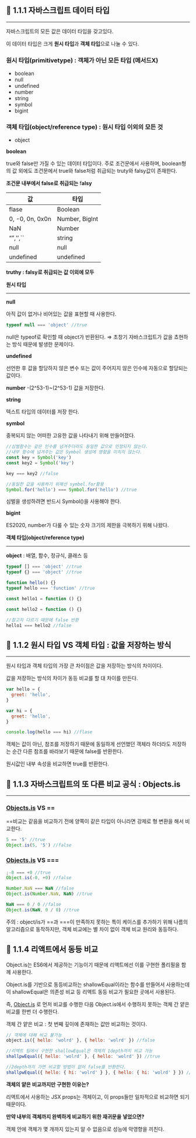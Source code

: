 ## 💠 1.1.1 자바스크립트 데이터 타입

---

자바스크립트의 모든 값은 데이터 타입을 갖고있다.

이 데이터 타입은 크게 **원시 타입**과 **객체 타입**으로 나눌 수 있다.

### 원시 타입(primitivetype) : 객체가 아닌 모든 타입 (메서드X)

- boolean
- null
- undefined
- number
- string
- symbol
- bigint

### 객체 타입(object/reference type) : 원시 타입 이외의 모든 것

- object

**boolean**

true와 false만 가질 수 있는 데이터 타입이다. 주로 조건문에서 사용하며, boolean형의 값 외에도 조건문에서 true와 false처럼 취급되는 truty와 falsy값이 존재한다.

**조건문 내부에서 false로 취급되는** f**alsy**

| 값              | 타입           |
| --------------- | -------------- |
| flase           | Boolean        |
| 0, -0, 0n, 0x0n | Number, BigInt |
| NaN             | Number         |
| “”,’’,``        | string         |
| null            | null           |
| undefined       | undefined      |

**truthy : falsy로 취급되는 값 이외에 모두**

**원시 타입**

---

**null**

아직 값이 없거나 비어있는 값을 표현할 때 사용한다.

```jsx
typeof null === 'object' //true
```

null은 typeof로 확인할 때 object가 반환된다. ⇒ 초창기 자바스크립트가 값을 쵸현하는 방식 때문에 발생한 문제이다.

**undefined**

선언한 후 값을 할당하지 않은 변수 또는 값이 주어지지 않은 인수에 자동으로 할당되는 값이다.

**number**
-(2^53-1)~(2^53-1) 값을 저장한다.

**string**

텍스트 타입의 데이터를 저장 한다.

**symbol**

중복되지 않는 어떠한 고유한 값을 나타내기 위해 만들어졌다.

```jsx
//심벌함수는 같은 인수를 넘겨주더라도 동일한 값으로 인정되지 않는다.
//내부 함수에 넘겨주는 값은 Symbol 생성에 영향을 미치지 않는다.
const key = Symbol('key')
const key2 = Symbol('key')

key === key2 //false

//동일한 값을 사용하기 위해선 symbol.for활용
Symbol.for('hello') === Symbol.for('hello') //true
```

심벌을 생성하려면 반드시 Symbol()을 사용해야 한다.

**bigint**

ES2020, number가 다룰 수 있는 숫자 크기의 제한을 극복하기 위해 나왔다.

**객체 타입(object/reference type)**

---

**object** : 배열, 함수, 정규식, 클래스 등

```jsx
typeof [] === 'object' //true
typeof {} === 'object' //true

function hello() {}
typeof hello === 'function' //true

const hello1 = function () {}

const hello2 = function () {}

//참고자 다르기 때문에 false 반환
hello1 === hello2 //false
```

## 🔖 1.1.2 원시 타입 VS 객체 타입 : 값을 저장하는 방식

---

원시 타입과 객체 타입의 가장 큰 차이점은 값을 저장하는 방식의 차이이다.

값을 저장하는 방식의 차이가 동등 비교를 할 대 차이를 만든다.

```jsx
var hello = {
  greet: 'hello',
}

var hi = {
  greet: 'hello',
}

console.log(hello === hi) //flase
```

객체는 값이 아닌, 참조를 저장하기 때문에 동일하게 선언했던 객체라 하더라도 저장하는 순간 다른 참조를 바라보기 때문에 false를 반환한다.

원시값인 내부 속성을 비교하면 true를 반환한다.

## 📐 1.1.3 자바스크립트의 또 다른 비교 공식 : Objects.is

---

### [Objects.is](http://Objects.is) VS ==

==비교는 같음을 비교하기 전에 양쪽이 같은 타입이 아니라면 강제로 형 변환을 해서 비교한다.

```jsx
5 == '5' //true
Object.is(5, '5') //false
```

### [Objects.is](http://Objects.is) VS ===

```jsx
;-0 === +0 //true
Object.is(-0, +0) //false

Number.NaN === NaN //false
Object.is(Number.NaN, NaN) //true

NaN === 0 / 0 //false
Object.is(NaN, 0 / 0) //true
```

주의 : object/is가 ==과 ===이 만족하지 못하는 특이 케이스를 추가하기 위해 나름의 알고리즘으로 동작하지만, 객체 비교에는 별 차이 없이 객체 비교 원리와 동등하다.

## 🟰 1.1.4 리액트에서 동등 비교

Object.is는 ES6에서 제공하는 기능이기 때문에 리액트에선 이를 구현한 폴리필을 함께 사용한다.

Object.is를 기반으로 동등비교하는 shallowEqual이라는 함수를 만들어서 사용하는데 이 shallowEqual은 의존성 비교 등 리액트 동등 비교가 필요한 곳에서 사용된다.

즉, [Object.is](http://Object.is) 로 먼저 비교를 수행한 다음 Object.is에서 수행하지 못하는 객체 간 얕은 비교를 한번 더 수행한다.

객체 간 얕은 비교 : 첫 번째 깊이에 존재하는 값만 비교하는 것이다.

```jsx
// 객체에 대해 비교 불가능
object.is({ hello: 'wolrd' }, { hello: 'wolrd' }) //false

//리액트 팀에서 구현한 shallowEqual은 객체의 1depth까지 비교 가능
shallpwEqual({ hello: 'wolrd' }, { hello: 'wolrd' }) //true

//2depth까지 가면 비교할 방법이 없어 false를 반환한다.
shallpwEqual({ hello: { hi: 'wolrd' } }, { hello: { hi: 'wolrd' } }) //false
```

**객체의 얕은 비교까지만 구현한 이유는?**

리액트에서 사용하는 JSX props는 객체이고, 이 props들만 일차적으로 비교하면 되기 때문이다.

**만약 내부의 객체까지 완벽하게 비교하기 위한 재귀문을 넣었으면?**

객체 안에 객체가 몇 개까지 있는지 알 수 없음으로 성능에 악영향을 끼친다.
